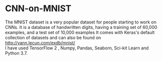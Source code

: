 # CNN-on-MNIST

The MNIST dataset is a very popular dataset for people starting
to work on CNNs. It is a database of handwritten digits, having a training set of 60,000 examples, and a test set of 10,000 examples 
It comes with Keras's default collection of datasets and can also be found on http://yann.lecun.com/exdb/mnist/
<br>
I have used TensorFlow 2 , Numpy, Pandas, Seaborn, Sci-kit Learn and Python 3.7.
